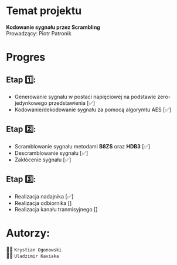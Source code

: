 # Temat projektu 
**Kodowanie sygnału przez Scrambling**  
Prowadzący: Piotr Patronik
# Progres

## Etap 1️⃣:
- Generowanie sygnału w postaci napięciowej na podstawie zero-jedynkowego przedstawienia [✅]
- Kodowanie/dekodowanie sygnału za pomocą algorymtu AES [✅]  
## Etap 2️⃣:
- Scramblowanie sygnału metodami **B8ZS** oraz **HDB3** [✅]
- Descramblowanie sygnału [✅]
- Zakłócenie sygnału [✅]
## Etap 3️⃣:
- Realizacja nadajnika [✅]
- Realizacja odbiornika []
- Realizacja kanału tranmisyjnego []
# Autorzy:
👨‍💼 `Krystian Ogonowski`  
👨‍💼 `Uladzimir Kaviaka`
